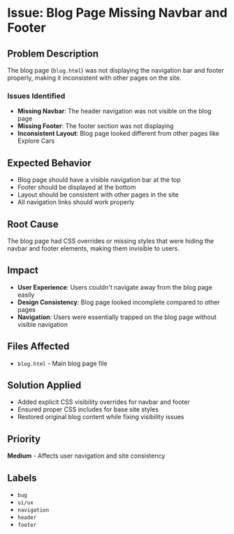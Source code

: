 # Issue: Blog Page Missing Navbar and Footer

## Problem Description

The blog page (`blog.html`) was not displaying the navigation bar and footer properly, making it inconsistent with other pages on the site.

### Issues Identified
- **Missing Navbar**: The header navigation was not visible on the blog page
- **Missing Footer**: The footer section was not displaying
- **Inconsistent Layout**: Blog page looked different from other pages like Explore Cars

## Expected Behavior

- Blog page should have a visible navigation bar at the top
- Footer should be displayed at the bottom
- Layout should be consistent with other pages in the site
- All navigation links should work properly

## Root Cause

The blog page had CSS overrides or missing styles that were hiding the navbar and footer elements, making them invisible to users.

## Impact

- **User Experience**: Users couldn't navigate away from the blog page easily
- **Design Consistency**: Blog page looked incomplete compared to other pages
- **Navigation**: Users were essentially trapped on the blog page without visible navigation

## Files Affected

- `blog.html` - Main blog page file

## Solution Applied

- Added explicit CSS visibility overrides for navbar and footer
- Ensured proper CSS includes for base site styles
- Restored original blog content while fixing visibility issues

## Priority

**Medium** - Affects user navigation and site consistency

## Labels

- `bug`
- `ui/ux`
- `navigation`
- `header`
- `footer`

